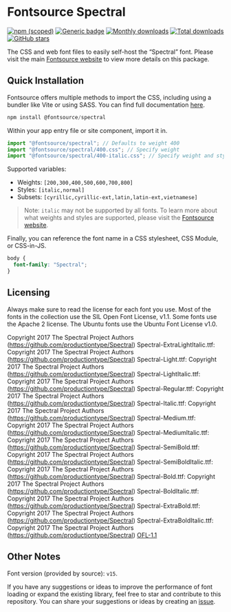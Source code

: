 # Fontsource Spectral

[![npm (scoped)](https://img.shields.io/npm/v/@fontsource/spectral?color=brightgreen)](https://www.npmjs.com/package/@fontsource/spectral) [![Generic badge](https://img.shields.io/badge/fontsource-passing-brightgreen)](https://github.com/fontsource/fontsource) [![Monthly downloads](https://badgen.net/npm/dm/@fontsource/spectral)](https://github.com/fontsource/fontsource) [![Total downloads](https://badgen.net/npm/dt/@fontsource/spectral)](https://github.com/fontsource/fontsource) [![GitHub stars](https://img.shields.io/github/stars/fontsource/fontsource.svg?style=social&label=Star)](https://github.com/fontsource/fontsource/stargazers)

The CSS and web font files to easily self-host the “Spectral” font. Please visit the main [Fontsource website](https://fontsource.org/fonts/spectral) to view more details on this package.

## Quick Installation

Fontsource offers multiple methods to import the CSS, including using a bundler like Vite or using SASS. You can find full documentation [here](https://fontsource.org/docs/getting-started/introduction).

```javascript
npm install @fontsource/spectral
```

Within your app entry file or site component, import it in.

```javascript
import "@fontsource/spectral"; // Defaults to weight 400
import "@fontsource/spectral/400.css"; // Specify weight
import "@fontsource/spectral/400-italic.css"; // Specify weight and style
```

Supported variables:
- Weights: `[200,300,400,500,600,700,800]`
- Styles: `[italic,normal]`
- Subsets: `[cyrillic,cyrillic-ext,latin,latin-ext,vietnamese]`

> Note: `italic` may not be supported by all fonts. To learn more about what weights and styles are supported, please visit the [Fontsource website](https://fontsource.org/fonts/spectral).

Finally, you can reference the font name in a CSS stylesheet, CSS Module, or CSS-in-JS.

```css
body {
  font-family: "Spectral";
}
```

## Licensing
Always make sure to read the license for each font you use. Most of the fonts in the collection use the SIL Open Font License, v1.1. Some fonts use the Apache 2 license. The Ubuntu fonts use the Ubuntu Font License v1.0.

Copyright 2017 The Spectral Project Authors (https://github.com/productiontype/Spectral) Spectral-ExtraLightItalic.ttf: Copyright 2017 The Spectral Project Authors (https://github.com/productiontype/Spectral) Spectral-Light.ttf: Copyright 2017 The Spectral Project Authors (https://github.com/productiontype/Spectral) Spectral-LightItalic.ttf: Copyright 2017 The Spectral Project Authors (https://github.com/productiontype/Spectral) Spectral-Regular.ttf: Copyright 2017 The Spectral Project Authors (https://github.com/productiontype/Spectral) Spectral-Italic.ttf: Copyright 2017 The Spectral Project Authors (https://github.com/productiontype/Spectral) Spectral-Medium.ttf: Copyright 2017 The Spectral Project Authors (https://github.com/productiontype/Spectral) Spectral-MediumItalic.ttf: Copyright 2017 The Spectral Project Authors (https://github.com/productiontype/Spectral) Spectral-SemiBold.ttf: Copyright 2017 The Spectral Project Authors (https://github.com/productiontype/Spectral) Spectral-SemiBoldItalic.ttf: Copyright 2017 The Spectral Project Authors (https://github.com/productiontype/Spectral) Spectral-Bold.ttf: Copyright 2017 The Spectral Project Authors (https://github.com/productiontype/Spectral) Spectral-BoldItalic.ttf: Copyright 2017 The Spectral Project Authors (https://github.com/productiontype/Spectral) Spectral-ExtraBold.ttf: Copyright 2017 The Spectral Project Authors (https://github.com/productiontype/Spectral) Spectral-ExtraBoldItalic.ttf: Copyright 2017 The Spectral Project Authors (https://github.com/productiontype/Spectral)
[OFL-1.1](https://openfontlicense.org)

## Other Notes
Font version (provided by source): `v15`.

If you have any suggestions or ideas to improve the performance of font loading or expand the existing library, feel free to star and contribute to this repository. You can share your suggestions or ideas by creating an [issue](https://github.com/fontsource/fontsource/issues).